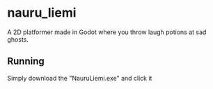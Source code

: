 # nauru_liemi
 A 2D platformer made in Godot where you throw laugh potions at sad ghosts. 

## Running
Simply download the "NauruLiemi.exe" and click it
